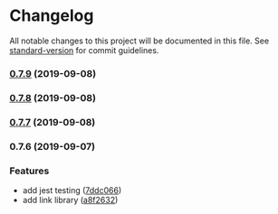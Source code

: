 # Changelog

All notable changes to this project will be documented in this file. See [standard-version](https://github.com/conventional-changelog/standard-version) for commit guidelines.

### [0.7.9](https://github.com/emanuelschmitt/apollo-link-preload/compare/v0.7.8...v0.7.9) (2019-09-08)

### [0.7.8](https://github.com/emanuelschmitt/apollo-link-preload/compare/v0.7.7...v0.7.8) (2019-09-08)

### [0.7.7](https://github.com/emanuelschmitt/apollo-link-preload/compare/v0.7.6...v0.7.7) (2019-09-08)

### 0.7.6 (2019-09-07)


### Features

* add jest testing ([7ddc066](https://github.com/emanuelschmitt/apollo-link-preload/commit/7ddc066))
* add link library ([a8f2632](https://github.com/emanuelschmitt/apollo-link-preload/commit/a8f2632))
